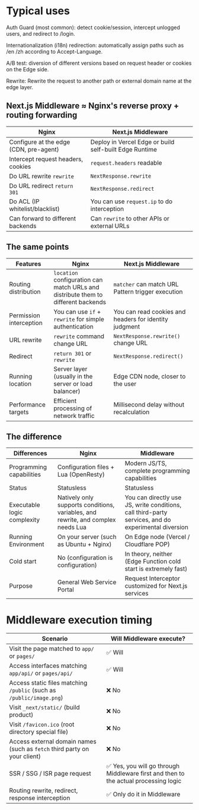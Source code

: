 # Typical uses
Auth Guard (most common): detect cookie/session, intercept unlogged users, and redirect to /login.

Internationalization (i18n) redirection: automatically assign paths such as /en /zh according to Accept-Language.

A/B test: diversion of different versions based on request header or cookies on the Edge side.

Rewrite: Rewrite the request to another path or external domain name at the edge layer.



## Next.js Middleware ≈ Nginx's reverse proxy + routing forwarding

| Nginx                  | Next.js Middleware               |
| ---------------------- | -------------------------------- |
| Configure at the edge (CDN, pre-agent) | Deploy in Vercel Edge or build self-built Edge Runtime |
| Intercept request headers, cookies | `request.headers` readable |
| Do URL rewrite `rewrite` | `NextResponse.rewrite` |
| Do URL redirect `return 301` | `NextResponse.redirect` |
| Do ACL (IP whitelist/blacklist) | You can use `request.ip` to do interception |
| Can forward to different backends | Can `rewrite` to other APIs or external URLs |

## The same points
| Features | Nginx | Next.js Middleware |
| ------ | ------------------------------ | ------------------------------- |
| Routing distribution | `location` configuration can match URLs and distribute them to different backends | `matcher` can match URL Pattern trigger execution |
| Permission interception | You can use `if` + `rewrite` for simple authentication | You can read cookies and headers for identity judgment |
| URL rewrite | `rewrite` command change URL | `NextResponse.rewrite()` change URL |
| Redirect | `return 301` or `rewrite` | `NextResponse.redirect()` |
| Running location | Server layer (usually in the server or load balancer) | Edge CDN node, closer to the user |
| Performance targets | Efficient processing of network traffic | Millisecond delay without recalculation |

## The difference

| Differences | Nginx | Middleware |
| -------- | --------------------------- | ---------------------------------- |
| Programming capabilities | Configuration files + Lua (OpenResty) | Modern JS/TS, complete programming capabilities |
| Status | Statusless | Statusless |
| Executable logic complexity | Natively only supports conditions, variables, and rewrite, and complex needs Lua | You can directly use JS, write conditions, call third-party services, and do experimental diversion |
| Running Environment | On your server (such as Ubuntu + Nginx) | On Edge node (Vercel / Cloudflare POP) |
| Cold start | No (configuration is configuration) | In theory, neither (Edge Function cold start is extremely fast) |
| Purpose | General Web Service Portal | Request Interceptor customized for Next.js services |



# Middleware execution timing

| Scenario | Will Middleware execute?             |
| --------------------------------------------- | ---------------------------- |
| Visit the page matched to `app/` or `pages/` | ✅ Will |
| Access interfaces matching `app/api/` or `pages/api/` | ✅ Will |
| Access static files matching `/public` (such as `/public/image.png`) | ❌ No |
| Visit `_next/static/` (build product) | ❌ No |
| Visit `/favicon.ico` (root directory special file) | ❌ No |
| Access external domain names (such as `fetch` third party on your client) | ❌ No |
| SSR / SSG / ISR page request | ✅ Yes, you will go through Middleware first and then to the actual processing logic |
| Routing rewrite, redirect, response interception | ✅ Only do it in Middleware |


